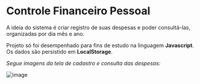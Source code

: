 # Controle Financeiro Pessoal
 
 A ideia do sistema é criar registro de suas despesas e poder consultá-las, organizadas por dia mês e ano. 
 
 Projeto só foi desempenhado para fins de estudo na linguagem **Javascript**. Os dados são persistido em **LocalStorage**.
 
 _Segue imagens da tela de cadastro e consulta das despesas:_
 
 ![image](https://user-images.githubusercontent.com/32379195/84099102-3928d580-a9df-11ea-9ab4-8754a1e40f29.png)
 

 
 
